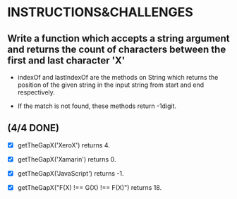 # INSTRUCTIONS&CHALLENGES

## Write a function which accepts a string argument and returns the count of characters between the first and last character 'X'

- indexOf and lastIndexOf are the methods on String which returns the position of the given string in the input string from start and end respectively.

- If the match is not found, these methods return -1digit.

## (4/4 DONE)

- [x] getTheGapX('XeroX') returns 4.

- [x] getTheGapX('Xamarin') returns 0.

- [x] getTheGapX('JavaScript') returns -1.

- [x] getTheGapX("F(X) !== G(X) !== F(X)") returns 18.
